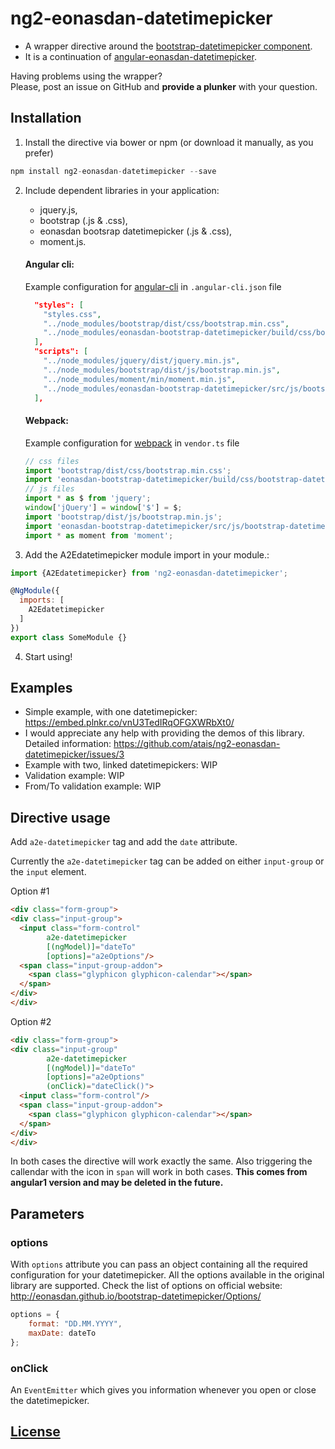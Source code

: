 # ng2-eonasdan-datetimepicker

* A wrapper directive around the [bootstrap-datetimepicker component](http://eonasdan.github.io/bootstrap-datetimepicker/).
* It is a continuation of [angular-eonasdan-datetimepicker](https://github.com/atais/angular-eonasdan-datetimepicker).

Having problems using the wrapper? <br>
Please, post an issue on GitHub and **provide a plunker** with your question.

## Installation

1) Install the directive via bower or npm (or download it manually, as you prefer)
```javascript
npm install ng2-eonasdan-datetimepicker --save
```

2) Include dependent libraries in your application:
    * jquery.js, 
    * bootstrap (.js & .css),
    * eonasdan bootsrap datetimepicker (.js & .css),
    * moment.js.

    #### Angular cli:
    Example configuration for [angular-cli](https://github.com/angular/angular-cli) in `.angular-cli.json` file

    ```json 
      "styles": [
        "styles.css",
        "../node_modules/bootstrap/dist/css/bootstrap.min.css",
        "../node_modules/eonasdan-bootstrap-datetimepicker/build/css/bootstrap-datetimepicker.min.css"
      ],
      "scripts": [
        "../node_modules/jquery/dist/jquery.min.js",
        "../node_modules/bootstrap/dist/js/bootstrap.min.js",
        "../node_modules/moment/min/moment.min.js",
        "../node_modules/eonasdan-bootstrap-datetimepicker/src/js/bootstrap-datetimepicker.js"
      ],
    ```
    
    #### Webpack:
    Example configuration for [webpack](https://github.com/webpack/webpack) in `vendor.ts` file

    ```javascript
    // css files
    import 'bootstrap/dist/css/bootstrap.min.css';
    import 'eonasdan-bootstrap-datetimepicker/build/css/bootstrap-datetimepicker.min.css';
    // js files
    import * as $ from 'jquery';
    window['jQuery'] = window['$'] = $;
    import 'bootstrap/dist/js/bootstrap.min.js';
    import 'eonasdan-bootstrap-datetimepicker/src/js/bootstrap-datetimepicker.js'
    import * as moment from 'moment';
    ```    


3) Add the A2Edatetimepicker module import in your module.:

```javascript
import {A2Edatetimepicker} from 'ng2-eonasdan-datetimepicker';

@NgModule({
  imports: [
    A2Edatetimepicker
  ]
})
export class SomeModule {}
```

4) Start using!

## Examples

* Simple example, with one datetimepicker: https://embed.plnkr.co/vnU3TedIRqOFGXWRbXt0/
* I would appreciate any help with providing the demos of this library. Detailed information: https://github.com/atais/ng2-eonasdan-datetimepicker/issues/3
* Example with two, linked datetimepickers: WIP
* Validation example: WIP
* From/To validation example: WIP


## Directive usage

Add `a2e-datetimepicker` tag and add the `date` attribute. 

Currently the `a2e-datetimepicker` tag can be added on either `input-group` or the `input` element.

Option #1
```html
<div class="form-group">
<div class="input-group">
  <input class="form-control" 
        a2e-datetimepicker
        [(ngModel)]="dateTo"
        [options]="a2eOptions"/>
  <span class="input-group-addon">
    <span class="glyphicon glyphicon-calendar"></span>
  </span>
</div>
</div>
```

Option #2
```html
<div class="form-group">
<div class="input-group"
        a2e-datetimepicker
        [(ngModel)]="dateTo"
        [options]="a2eOptions"
        (onClick)="dateClick()">
  <input class="form-control"/>
  <span class="input-group-addon">
    <span class="glyphicon glyphicon-calendar"></span>
  </span>
</div>
</div>
```


In both cases the directive will work exactly the same. Also triggering the callendar with the icon in `span` will work in both cases. 
**This comes from angular1 version and may be deleted in the future.**

## Parameters


### options

With `options` attribute you can pass an object containing all the required configuration for your datetimepicker.
All the options available in the original library are supported. Check the list of options on official website: http://eonasdan.github.io/bootstrap-datetimepicker/Options/

```javascript
options = {
    format: "DD.MM.YYYY",
    maxDate: dateTo
};
```

### onClick

An `EventEmitter` which gives you information whenever you open or close the datetimepicker.


## [License](https://github.com/atais/ng2-eonasdan-datetimepicker/blob/master/LICENSE)
